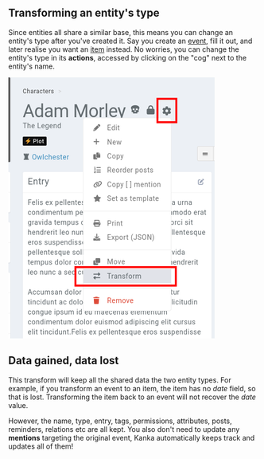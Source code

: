 
## Transforming an entity's type

Since entities all share a similar base, this means you can change an entity's type after you've created it. Say you create an [event](/entities/events), fill it out, and later realise you want an [item](/entities/items) instead. No worries, you can change the entity's type in its **actions**, accessed by clicking on the "cog" next to the entity's name.

![Transforming an entity](img/transform.png)

## Data gained, data lost

This transform will keep all the shared data the two entity types. For example, if you transform an event to an item, the item has no _date_ field, so that is lost. Transforming the item back to an event will not recover the _date_ value.

However, the name, type, entry, tags, permissions, attributes, posts, reminders, relations etc are all kept. You also don't need to update any **mentions** targeting the original event, Kanka automatically keeps track and updates all of them!